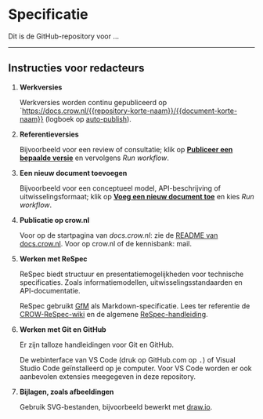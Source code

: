 # Specificatie

Dit is de GitHub-repository voor ...

---

## Instructies voor redacteurs

1. **Werkversies**

   Werkversies worden continu gepubliceerd op `https://docs.crow.nl/{{repository-korte-naam}}/{{document-korte-naam}} (logboek op [auto-publish]).

2. **Referentieversies**

   Bijvoorbeeld voor een review of consultatie; klik op [**Publiceer een bepaalde versie**](lifecycle) en vervolgens _Run workflow_.

3. **Een nieuw document toevoegen**

   Bijvoorbeeld voor een conceptueel model, API-beschrijving of uitwisselingsformaat; klik op [**Voeg een nieuw document toe**](add-doc) en kies _Run workflow_.

4. **Publicatie op crow.nl**

   Voor op de startpagina van _docs.crow.nl_: zie de [README van docs.crow.nl][publiceer-readme].
   Voor op crow.nl of de kennisbank: mail.

5. **Werken met ReSpec**

   ReSpec biedt structuur en presentatiemogelijkheden voor technische specificaties.
   Zoals informatiemodellen, uitwisselingsstandaarden en API-documentatie.

   ReSpec gebruikt [GfM](https://github.github.com/gfm/) als Markdown-specificatie.
   Lees ter referentie de [CROW-ReSpec-wiki] en de algemene [ReSpec-handleiding].

6. **Werken met Git en GitHub**

   Er zijn talloze handleidingen voor Git en GitHub.

   De webinterface van VS Code (druk op GitHub.com op <kbd>.</kbd>) of
   Visual Studio Code geïnstalleerd op je computer.
   Voor VS Code worden er ook aanbevolen extensies meegegeven in deze repository.

7. **Bijlagen, zoals afbeeldingen**

   Gebruik SVG-bestanden, bijvoorbeeld bewerkt met [draw.io](https://app.diagrams.net/).

[add-doc]: actions/workflows/add-doc.yaml
[auto-publish]: actions/workflows/auto-publish.yaml
[lifecycle]: actions/workflows/lifecycle.yaml
[publiceer-readme]: https://github.com/stichting-crow/stichting-crow.github.io/blob/main/README.md#publiceren
[crow-respec-wiki]: https://github.com/stichting-crow/respec/wiki
[respec-handleiding]: https://respec.org/docs/
